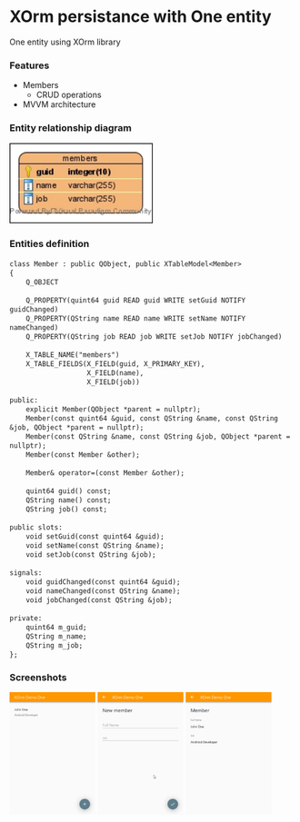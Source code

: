 # XOrm persistance with One entity
One entity using XOrm library

### Features
- Members
  * CRUD operations
- MVVM architecture

### Entity relationship diagram
<p float="left">
<img src="https://github.com/CamiloDelReal/xorm_local_demo_one/blob/develop/design/exported_diagrams/persistence.jpg" width="50%" height="50%" />
</p>

### Entities definition

    class Member : public QObject, public XTableModel<Member>
	{
		Q_OBJECT

		Q_PROPERTY(quint64 guid READ guid WRITE setGuid NOTIFY guidChanged)
		Q_PROPERTY(QString name READ name WRITE setName NOTIFY nameChanged)
		Q_PROPERTY(QString job READ job WRITE setJob NOTIFY jobChanged)

		X_TABLE_NAME("members")
		X_TABLE_FIELDS(X_FIELD(guid, X_PRIMARY_KEY),
					   X_FIELD(name),
					   X_FIELD(job))

	public:
		explicit Member(QObject *parent = nullptr);
		Member(const quint64 &guid, const QString &name, const QString &job, QObject *parent = nullptr);
		Member(const QString &name, const QString &job, QObject *parent = nullptr);
		Member(const Member &other);

		Member& operator=(const Member &other);

		quint64 guid() const;
		QString name() const;
		QString job() const;

	public slots:
		void setGuid(const quint64 &guid);
		void setName(const QString &name);
		void setJob(const QString &job);

	signals:
		void guidChanged(const quint64 &guid);
		void nameChanged(const QString &name);
		void jobChanged(const QString &job);

	private:
		quint64 m_guid;
		QString m_name;
		QString m_job;
	};
	
### Screenshots
<p float="left">
<img src="https://github.com/CamiloDelReal/xorm_local_demo_one/blob/develop/screenshots/sshot-1.png" width="30%" height="30%" />
<img src="https://github.com/CamiloDelReal/xorm_local_demo_one/blob/develop/screenshots/sshot-2.png" width="30%" height="30%" />
<img src="https://github.com/CamiloDelReal/xorm_local_demo_one/blob/develop/screenshots/sshot-3.png" width="30%" height="30%" />
</p>
